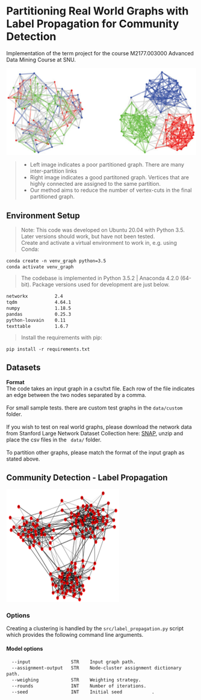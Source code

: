# Partitioning Real World Graphs with <br/> Label Propagation for Community Detection
Implementation of the term project for the course M2177.003000 Advanced Data Mining Course at SNU.<br/> 

![Real World Graph Partitioning](readme_img/intro.png)<br/>
> - Left image indicates a poor partitioned graph. There are many inter-partition links <br/>
> - Right image indicates a good partitoned graph. Vertices that are highly connected are assigned to the same partition.<br/>
> - Our method aims to reduce the number of vertex-cuts in the final partitioned graph. 


## Environment Setup
> Note: This code was developed on Ubuntu 20.04 with Python 3.5. Later versions should work, but have not been tested.<br/>
> Create and activate a virtual environment to work in, e.g. using Conda: <br/>

```
conda create -n venv_graph python=3.5
conda activate venv_graph
```
> The codebase is implemented in Python 3.5.2 | Anaconda 4.2.0 (64-bit). Package versions used for development are just below.
```
networkx          2.4
tqdm              4.64.1
numpy             1.18.5
pandas            0.25.3        
python-louvain    0.11
texttable         1.6.7
```

> Install the requirements with pip:
```
pip install -r requirements.txt
```
## Datasets
<b>Format</b><br/> 
The code takes an input graph in a csv/txt file. Each row of the file indicates an edge between the two nodes separated by a comma.<br/><br/>
For small sample tests. there are custom test graphs in the  ` data/custom ` folder. <br/><br/>
If you wish to test on real world graphs, please download the network data from Stanford Large Network Dataset Collection here: <a href="https://snap.stanford.edu/data/" target="_blank">SNAP</a>, unzip and place the csv files in the ` data/`  folder.  <br/><br/>
To partition other graphs, please match the format of the input graph as stated above. 

## Community Detection - Label Propagation 
<img src="readme_img/cluster.png" width="300" height="300" alt="Clustering" /><br/>


### Options

Creating a clustering is handled by the `src/label_propagation.py` script which provides the following command line arguments.

#### Model options

```
  --input               STR    Input graph path.                                                              
  --assignment-output   STR    Node-cluster assignment dictionary path.   
  --weighing            STR    Weighting strategy.                        
  --rounds              INT    Number of iterations.                      
  --seed                INT    Initial seed           .                   
```







